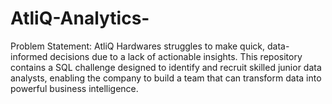 # AtliQ-Analytics-
Problem Statement: AtliQ Hardwares struggles to make quick, data-informed decisions due to a lack of actionable insights. This repository contains a SQL challenge designed to identify and recruit skilled junior data analysts, enabling the company to build a team that can transform data into powerful business intelligence.
